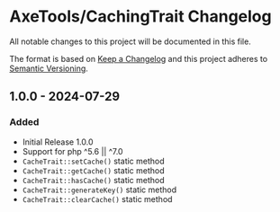 # AxeTools/CachingTrait Changelog

All notable changes to this project will be documented in this file.

The format is based on [Keep a Changelog]
and this project adheres to [Semantic Versioning].

## 1.0.0 - 2024-07-29

### Added

- Initial Release 1.0.0
- Support for php ^5.6 || ^7.0
- `CacheTrait::setCache()` static method
- `CacheTrait::getCache()` static method
- `CacheTrait::hasCache()` static method
- `CacheTrait::generateKey()` static method
- `CacheTrait::clearCache()` static method

[Keep a Changelog]:http://keepachangelog.com/en/1.1.0/
[Semantic Versioning]:http://semver.org/spec/v2.0.0.html
